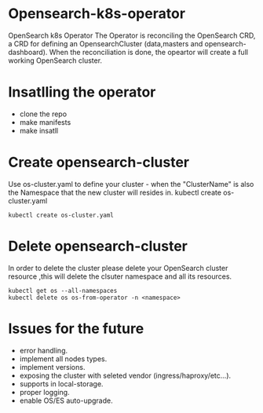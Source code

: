 # Opensearch-k8s-operator
OpenSearch k8s Operator
The Operator is reconciling the OpenSearch CRD, a CRD for defining an OpensearchCluster (data,masters and opensearch-dashboard).
When the reconciliation is done, the opeartor will create a full working OpenSearch cluster.

# Insatlling the operator
  - clone the repo
  - make manifests
  - make insatll

# Create opensearch-cluster
Use os-cluster.yaml to define your cluster - when the "ClusterName" is also the Namespace that the new cluster will resides in.
kubectl create os-cluster.yaml

    kubectl create os-cluster.yaml
    
# Delete opensearch-cluster
 In order to delete the cluster please delete your OpenSearch cluster resource ,this will delete the clsuter namespace and all its resources.
 
    kubectl get os --all-namespaces
    kubectl delete os os-from-operator -n <namespace>
    
 # Issues for the future 
  - error handling.
  - implement all nodes types.
  - implement versions.
  - exposing the cluster with seleted vendor (ingress/haproxy/etc...).
  - supports in local-storage.
  - proper logging.
  - enable OS/ES auto-upgrade.
